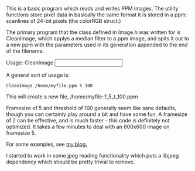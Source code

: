 
This is a basic program which reads and writes PPM images. The utility functions store pixel data in basically the same format it is stored in a ppm; scanlines of 24-bit pixels (the colorRGB struct.)

The primary program that the class defined in Image.h was written for is CleanImage, which applys a median filter to a ppm image, and spits it out to a new ppm with the parameters used in its generation appended to the end of the filename. 

Usage: CleanImage <input image> <framesize> <threshold>

A general sort of usage is:

    CleanImage /home/myfile.ppm 5 100

This will create a new file, /home/myfile-f_5_t_100.ppm  

Framesize of 5 and threshold of 100 generally seem like sane defaults, though you can certainly play around a bit and have some fun. A framesize of 2 can be effective, and is much faster - this code is definitely not optimized. It takes a few minutes to deal with an 800x600 image on framesize 5.

For some examples, see [my blog.](http://flinchbaughschlather.com/luke/2010/06/07/median-filter/)

I started to work in some jpeg reading functionality which puts a libjpeg dependency which should be pretty trivial to remove.